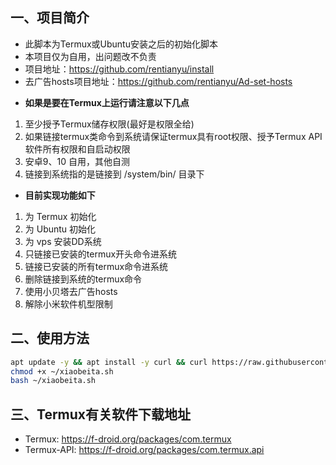 ## 一、项目简介


+ 此脚本为Termux或Ubuntu安装之后的初始化脚本
+ 本项目仅为自用，出问题改不负责
+ 项目地址：https://github.com/rentianyu/install
+ 去广告hosts项目地址：https://github.com/rentianyu/Ad-set-hosts
 
- **如果是要在Termux上运行请注意以下几点**
1. 至少授予Termux储存权限(最好是权限全给)
2. 如果链接termux类命令到系统请保证termux具有root权限、授予Termux API软件所有权限和自启动权限
3. 安卓9、10 自用，其他自测
4. 链接到系统指的是链接到 /system/bin/ 目录下

- **目前实现功能如下**
1. 为 Termux 初始化
2. 为 Ubuntu 初始化
3. 为 vps 安装DD系统
4. 只链接已安装的termux开头命令进系统
5. 链接已安装的所有termux命令进系统
6. 删除链接到系统的termux命令
7. 使用小贝塔去广告hosts
8. 解除小米软件机型限制

## 二、使用方法

```sh
apt update -y && apt install -y curl && curl https://raw.githubusercontent.com/rentianyu/install/master/start.sh > ~/xiaobeita.sh
chmod +x ~/xiaobeita.sh
bash ~/xiaobeita.sh
```

## 三、Termux有关软件下载地址

- Termux: https://f-droid.org/packages/com.termux
- Termux-API: https://f-droid.org/packages/com.termux.api
